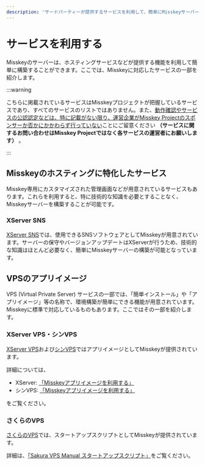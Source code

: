 ```yaml
---
description: 'サードパーティーが提供するサービスを利用して、簡単にMisskeyサーバーを作成することができます。'
---
```


# サービスを利用する

Misskeyのサーバーは、ホスティングサービスなどが提供する機能を利用して簡単に構築することができます。ここでは、Misskeyに対応したサービスの一部を紹介します。

:::warning

こちらに掲載されているサービスはMisskeyプロジェクトが把握しているサービスであり、すべてのサービスのリストではありません。また、<u>動作確認やサービスの公認認定などは、特に記載がない限り、運営企業がMisskey Projectのスポンサーか否かにかかわらず行っていない</u>ことにご留意ください **（サービスに関するお問い合わせはMisskey Projectではなく各サービスの運営者にお願いします）** 。

:::

## Misskeyのホスティングに特化したサービス

Misskey専用にカスタマイズされた管理画面などが用意されているサービスもあります。これらを利用すると、特に技術的な知識を必要とすることなく、Misskeyサーバーを構築することが可能です。

### XServer SNS

[XServer SNS](https://sns.xserver.ne.jp/)では、使用できるSNSソフトウェアとしてMisskeyが用意されています。サーバーの保守やバージョンアップデートはXServerが行うため、技術的な知識はほとんど必要なく、簡単にMisskeyサーバーの構築が可能となっています。

## VPSのアプリイメージ

VPS (Virtual Private Server) サービスの一部では、「簡単インストール」や「アプリイメージ」等の名称で、環境構築が簡単にできる機能が用意されています。Misskeyに標準で対応しているものもあります。ここではその一部を紹介します。

### XServer VPS・シンVPS
[XServer VPS](https://vps.xserver.ne.jp/)および[シンVPS](https://www.shin-vps.jp/)ではアプリイメージとしてMisskeyが提供されています。

詳細については、

- XServer: [「Misskeyアプリイメージを利用する」](https://vps.xserver.ne.jp/support/manual/man_server_app_use_misskey.php)
- シンVPS: [「Misskeyアプリイメージを利用する」](https://www.shin-vps.jp/support/manual/man_server_app_use_misskey.php)

をご覧ください。

### さくらのVPS
[さくらのVPS](https://vps.sakura.ad.jp/)では、スタートアップスクリプトとしてMisskeyが提供されています。

詳細は、[「Sakura VPS Manual スタートアップスクリプト」](https://manual.sakura.ad.jp/vps/startupscript/startupscript.html)をご覧ください。
